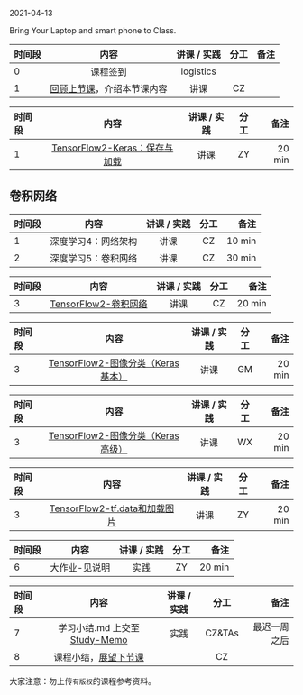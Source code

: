 2021-04-13

Bring Your Laptop and smart phone  to Class. 

| 时间段 |  内容    | 讲课 / 实践     |  分工  |  备注       |
| :---   |   :----:    |   :----:    |    :----:    | ---: |
|   0    |  课程签到     |  logistics   |          |        |
|   1    |  [回顾上节课](../WW7/WW7-Plan.md)，介绍本节课内容     |  讲课    |     CZ     |       |


|时间段 |  内容    | 讲课 / 实践     |  分工  |  备注       |
| :--- |   :----:    |   :----:    |    :----:    | ---: |
|   1  | [TensorFlow2-Keras：保存与加载](../../../DeepLearning/TensorFlow2-Keras-basic.md)   | 讲课 |  ZY   |  20 min   |

## 卷积网络

| 时间段 |                            内容                           | 讲课 / 实践 | 分工  | 备注 |
| :----- | :------------------: | :---------: | :---: | -----------: |
|   1    | 深度学习4：网络架构   |    讲课     |  CZ   |   10 min     |
|   2    | 深度学习5：卷积网络   |    讲课     |  CZ   |   30 min     |

|时间段 |    内容    |   讲课 / 实践     |    分工  |  备注       |
| :---  |   :---------------:    |   :----------:    |    :----:    | ---: |
|   3   | [TensorFlow2-卷积网络](../../../DeepLearning/TensorFlow2-cnn-basic.md)   | 讲课 |  CZ   |  20 min   |


|时间段 |  内容    | 讲课 / 实践     |  分工  |  备注       |
| :---  |   :----:    |   :----:    |    :----:    | ---: |
|   3   | [TensorFlow2-图像分类（Keras基本）](../../../DeepLearning/TensorFlow2-cnn-basic.md)   | 讲课 |  GM   |  20 min   |


|时间段 |  内容    | 讲课 / 实践     |  分工  |  备注       |
| :---  |   :----:    |   :----:    |    :----:    | ---: |
|   3   | [TensorFlow2-图像分类（Keras高级）](../../../DeepLearning/TensorFlow2-cnn-basic.md)   | 讲课 |  WX   |  20 min   |

|时间段 |  内容    | 讲课 / 实践     |  分工  |  备注       |
| :---  |   :----:    |   :----:    |    :----:    | ---: |
|   3   | [TensorFlow2-tf.data和加载图片](../../../DeepLearning/TensorFlow2-basic.md)   | 讲课 |  ZY   |  20 min   |

|时间段  |  内容    | 讲课 / 实践     |  分工  |  备注       |
| :---  |   :----:    |   :----:    |    :----:    | ---: |
|   6   | 大作业-见说明   | 实践 |  ZY   |  20 min   |

|时间段  |  内容    | 讲课 / 实践     |  分工  |  备注       |
| :---  |   :----:    |   :----:    |    :----:    | ---: |
|   7   | 学习小结.md 上交至[Study-Memo](../../Study-Memo)   |  实践    |     CZ&TAs     |   最迟一周之后     |
|   8   | 课程小结，[展望下节课](../WW9/WW9-Plan.md)  |     |  CZ |   |




大家注意：勿上传``有版权``的课程参考资料。
